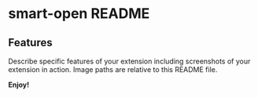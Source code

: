 # smart-open README

## Features

Describe specific features of your extension including screenshots of your extension in action. Image paths are relative to this README file.

**Enjoy!**
